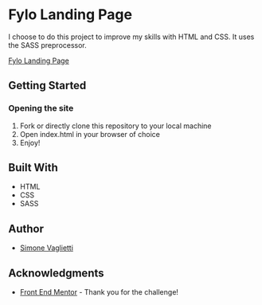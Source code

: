 # Fylo Landing Page
I choose to do this project to improve my skills with HTML and CSS. It uses the SASS preprocessor.

[Fylo Landing Page](https://fylo-landing-page-dark-theme.netlify.app/)

## Getting Started
### Opening the site
1. Fork or directly clone this repository to your local machine
1. Open index.html in your browser of choice
1. Enjoy!

## Built With
* HTML
* CSS
* SASS

## Author
* [Simone Vaglietti](https://github.com/simonevaglietti)

## Acknowledgments
* [Front End Mentor](https://www.frontendmentor.io) - Thank you for the challenge!
